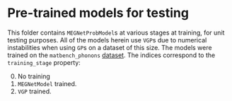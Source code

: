 # Pre-trained models for testing

This folder contains `MEGNetProbModel`s at various stages at training, for unit testing purposes.
All of the models herein use `VGP`s due to numerical instabilities when using `GP`s on a dataset of this size.
The models were trained on the `matbench_phonons` [dataset](https://ml.materialsproject.org/projects/matbench_phonons/).
The indices correspond to the `training_stage` property:

0. No training
1. `MEGNetModel` trained.
2. `VGP` trained.
